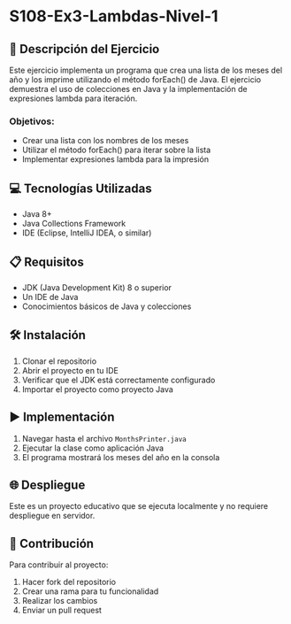 # S108-Ex3-Lambdas-Nivel-1

## 📄 Descripción del Ejercicio
Este ejercicio implementa un programa que crea una lista de los meses del año y los imprime utilizando el método forEach() de Java. El ejercicio demuestra el uso de colecciones en Java y la implementación de expresiones lambda para iteración.

### Objetivos:
- Crear una lista con los nombres de los meses
- Utilizar el método forEach() para iterar sobre la lista
- Implementar expresiones lambda para la impresión

## 💻 Tecnologías Utilizadas
- Java 8+
- Java Collections Framework
- IDE (Eclipse, IntelliJ IDEA, o similar)

## 📋 Requisitos
- JDK (Java Development Kit) 8 o superior
- Un IDE de Java
- Conocimientos básicos de Java y colecciones

## 🛠️ Instalación
1. Clonar el repositorio
2. Abrir el proyecto en tu IDE
3. Verificar que el JDK está correctamente configurado
4. Importar el proyecto como proyecto Java

## ▶️ Implementación
1. Navegar hasta el archivo `MonthsPrinter.java`
2. Ejecutar la clase como aplicación Java
3. El programa mostrará los meses del año en la consola

## 🌐 Despliegue
Este es un proyecto educativo que se ejecuta localmente y no requiere despliegue en servidor.

## 🤝 Contribución
Para contribuir al proyecto:
1. Hacer fork del repositorio
2. Crear una rama para tu funcionalidad
3. Realizar los cambios
4. Enviar un pull request
